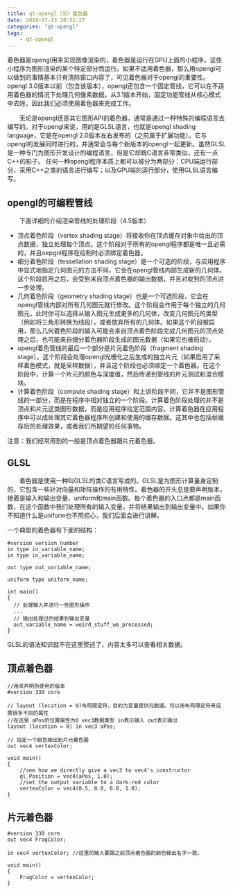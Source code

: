 ```yaml
---
title: qt-opengl（三）着色器
date: 2019-07-13 20:51:27
categories: "qt-opengl"
tags:
	- qt-opengl
---
```

着色器是opengl用来实现图像渲染的，着色器是运行在GPU上面的小程序。这些小程序为图形渲染的某个特定部分而运行。如果不适用着色器，那么用opengl可以做到的事情基本只有清除窗口内容了，可见着色器对于opengl的重要性。opengl 3.0版本以前（包含该版本），opengl还包含一个固定管线，它可以在不适用着色器的情况下处理几何像素数据。从3.1版本开始，固定功能管线从核心模式中去除，因此我们必须使用着色器来完成工作。<!-- more -->

&emsp;&emsp;无论是opengl还是其它图形API的着色器，通常是通过一种特殊的编程语言去编写的。对于opengl来说，用的是GLSL语言，也就是opengl shading language，它是在opengl 2.0版本左右发布的（之前属于扩展功能）。它与opengl的发展同时进行的，并通常会与每个新版本的opengl一起更新。虽然GLSL是一种专门为图形开发设计的编程语言，但是它却跟C语言非常类似，还有一点C++的影子。
任何一种opengl程序本质上都可以被分为两部分：CPU端运行部分，采用C++之类的语言进行编写；以及GPU端的运行部分，使用GLSL语言编写。

## opengl的可编程管线
&emsp;&emsp;下面详细的介绍渲染管线的处理阶段（4.5版本）

* 顶点着色阶段（vertex shading stage）将接收你在顶点缓存对象中给出的顶点数据，独立处理每个顶点。这个阶段对于所有的opengl程序都是唯一且必需的，并且oepgnl程序在绘制时必须绑定着色器。
* 细分着色阶段（tessellation shading stage）是一个可选的阶段，与应用程序中显式地指定几何图元的方法不同，它会在opengl管线内部生成新的几何体。这个阶段启用之后，会受到来自顶点着色器的输出数据，并且对收到的顶点进一步处理。
* 几何着色阶段（geometry shading stage）也是一个可选阶段，它会在opengl管线内部对所有几何图元就行修改。这个阶段会作用于每个独立的几何图元。此时你可以选择从输入图元生成更多的几何体，改变几何图元的类型（例如将三角形转换为线段），或者放弃所有的几何体。如果这个阶段被启用，那么几何着色阶段的输入可能会来自顶点着色阶段完成几何图元的顶点处理之后，也可能来自细分着色器阶段生成的图元数据（如果它也被启动）。
* opengl着色管线的最后一个部分是片元着色阶段（fragment shading stage）。这个阶段会处理opengl光栅化之后生成的独立片元（如果启用了采样着色模式，就是采样数据），并且这个阶段也必须绑定一个着色器。在这个阶段中，计算一个片元的颜色与深度值，然后传递到管线的片元测试和混合模块。
* 计算着色阶段（compute shading stage）和上诉阶段不同，它并不是图形管线的一部分，而是在程序中相对独立的一个阶段。计算着色阶段处理的并不是顶点和片元这类图形数据，而是应用程序给定范围内容。计算着色器在应用程序中可以成处理其它着色器程序所创建和使用的缓存数据。这其中也包括帧缓存后的处理效果，或者我们所期望的任何事物。

注意：我们经常用到的一般是顶点着色器跟片元着色器。
## GLSL	
&emsp;&emsp;着色器是使用一种叫GLSL的类C语言写成的。GLSL是为图形计算量身定制的，它包含一些针对向量和矩阵操作的有用特性。着色器的开头总是要声明版本，接着是输入和输出变量、uniform和main函数。每个着色器的入口点都是main函数，在这个函数中我们处理所有的输入变量，并将结果输出到输出变量中。如果你不知道什么是uniform也不用担心，我们后面会进行讲解。

一个典型的着色器有下面的结构：
```
#version version_number
in type in_variable_name;
in type in_variable_name;

out type out_variable_name;

uniform type uniform_name;

int main()
{
  // 处理输入并进行一些图形操作
  ...
  // 输出处理过的结果到输出变量
  out_variable_name = weird_stuff_we_processed;
}
```
GLSL的语法知识就不在这里赘述了，内容太多可以查看相关数据。

## 顶点着色器
```
//用来声明所使用的版本
#version 330 core 

// layout (location = 0)布局限定符，目的为变量提供元数据。可以用布局限定符来设置很多不同的属性
//在这里 aPos的位置属性为0 vec3数据类型 in表示输入 out表示输出
layout (location = 0) in vec3 aPos; 
 
// 指定一个颜色输出到片元着色器
out vec4 vertexColor; 

void main()
{
	//see how we directly give a vec3 to vec4's constructor
    gl_Position = vec4(aPos, 1.0); 
	//set the output variable to a dark-red color
    vertexColor = vec4(0.5, 0.0, 0.0, 1.0); 
}
```
## 片元着色器
```
#version 330 core
out vec4 FragColor;  
  
in vec4 vertexColor; //这里的输入要跟之前顶点着色器的颜色输出名字一致。 

void main()
{
    FragColor = vertexColor;
} 
```